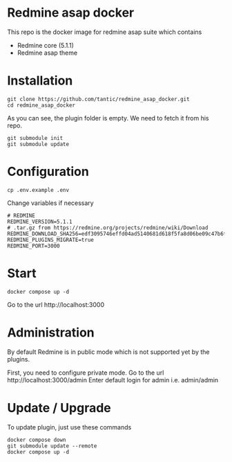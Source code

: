 # Redmine asap docker

This repo is the docker image for redmine asap suite which contains
* Redmine core (5.1.1)
* Redmine asap theme

# Installation

```
git clone https://github.com/tantic/redmine_asap_docker.git
cd redmine_asap_docker
```

As you can see, the plugin folder is empty. We need to fetch it from his repo.

```
git submodule init
git submodule update
```

# Configuration

```
cp .env.example .env
```

Change variables if necessary
```
# REDMINE
REDMINE_VERSION=5.1.1
# .tar.gz from https://redmine.org/projects/redmine/wiki/Download
REDMINE_DOWNLOAD_SHA256=edf3095746effd04ad5140681d618f5fa8d06be09c47b6f8b615dcad0b753e6e
REDMINE_PLUGINS_MIGRATE=true
REDMINE_PORT=3000
```

# Start

```
docker compose up -d
```

Go to the url http://localhost:3000

# Administration

By default Redmine is in public mode which is not supported yet by the plugins.

First, you need to configure private mode.
Go to the url http://localhost:3000/admin
Enter default login for admin i.e. admin/admin

# Update / Upgrade

To update plugin, just use these commands
```
docker compose down
git submodule update --remote
docker compose up -d
```